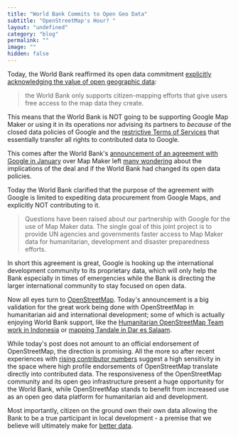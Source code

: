 ```yaml
---
title: "World Bank Commits to Open Geo Data"
subtitle: "OpenStreetMap's Hour? "
layout: "undefined"
category: "blog"
permalink: ""
image: ""
hidden: false
---
```


Today, the World Bank reaffirmed its open data commitment [explicitly acknowledging the value of open geographic data](http://blogs.worldbank.org/insidetheweb/maps-for-open-development):

> the World Bank only supports citizen-mapping efforts that give users free access to the map data they create.

This means that the World Bank is NOT going to be supporting Google Map Maker or using it in its operations nor advising its partners to _because_ of the closed data policies of Google and the [restrictive Terms of Services](http://www.globalintegrity.org/blog/google-world-bank-map-deal) that essentially transfer all rights to contributed data to Google. 

This comes after the World Bank's [announcement of an agreement with Google in January](http://www.nytimes.com/2012/01/14/opinion/empowering-citizen-cartographers.html) over Map Maker left [many wondering](http://www.owen.org/blog/5270) about the implications of the deal and if the World Bank had changed its open data policies.

Today the World Bank clarified that the purpose of the agreement with Google is limited to expediting data procurement from Google Maps, and explicitly NOT contributing to it.

> Questions have been raised about our partnership with Google for the use of Map Maker data. The single goal of this joint project is to provide UN agencies and governments faster access to Map Maker data for humanitarian, development and disaster preparedness efforts.

In short this agreement is great, Google is hooking up the international development community to its proprietary data, which will only help the Bank especially in times of emergencies while the Bank is directing the larger international community to stay focused on open data.

Now all eyes turn to [OpenStreetMap](http://openstreetmap.org). Today's announcement is a big validation for the great work being done with OpenStreetMap in humanitarian aid and international development; some of which is actually enjoying World Bank support, like the [Humanitarian OpenStreetMap Team work in Indonesia](http://hot.openstreetmap.org/updates/Jakarta_best_community_mapped_for_preparedness) or [mapping Tandale in Dar es Salaam](http://groundtruthinitiative.org/2011/08/22/ramani-tandale-work-in-progress/).

While today's post does not amount to an official endorsement of OpenStreetMap, the direction is promising. All the more so after recent experiences with [rising contributor numbers](http://mapbox.com/blog/osm-contributors-surge/) suggest a high sensitivity in the space where high profile endorsements of OpenStreetMap translate directly into contributed data. The responsiveness of the OpenStreetMap community and its open geo infrastructure present a huge opportunity for the World Bank, while OpenStreetMap stands to benefit from increased use as an open geo data platform for humanitarian aid and development.

Most importantly, citizen on the ground own their own data allowing the Bank to be a true participant in local development - a premise that we believe will ultimately make for [better data](http://brainoff.com/weblog/2012/02/02/1756).